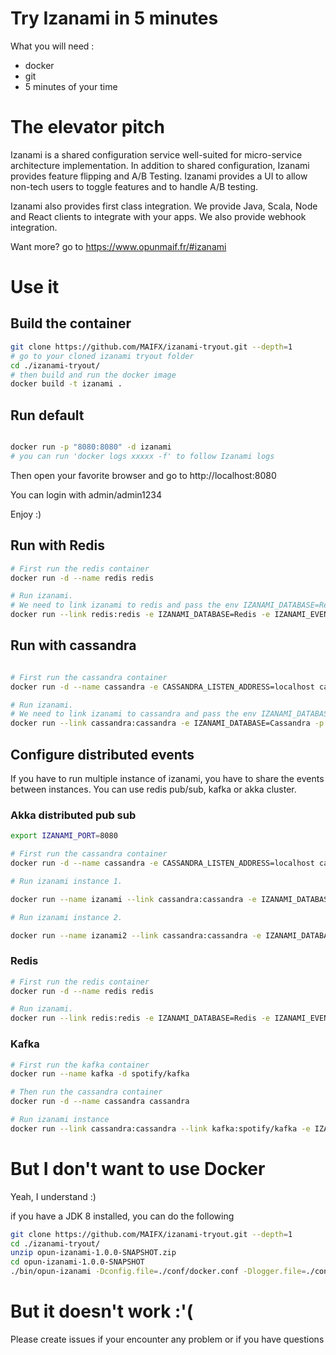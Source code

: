 # Try Izanami in 5 minutes

What you will need :

* docker
* git
* 5 minutes of your time

# The elevator pitch

Izanami is a shared configuration service well-suited for micro-service architecture implementation. In addition to shared configuration, Izanami provides feature flipping and A/B Testing. Izanami provides a UI to allow non-tech users to toggle features and to handle A/B testing.

Izanami also provides first class integration. We provide Java, Scala, Node and React clients to integrate with your apps. We also provide webhook integration.

Want more? go to https://www.opunmaif.fr/#izanami

# Use it

## Build the container

```zsh
git clone https://github.com/MAIFX/izanami-tryout.git --depth=1
# go to your cloned izanami tryout folder
cd ./izanami-tryout/
# then build and run the docker image
docker build -t izanami .
```

## Run default

```zsh

docker run -p "8080:8080" -d izanami
# you can run 'docker logs xxxxx -f' to follow Izanami logs
```

Then open your favorite browser and go to http://localhost:8080

You can login with admin/admin1234

Enjoy :)

## Run with Redis

```zsh
# First run the redis container
docker run -d --name redis redis

# Run izanami.
# We need to link izanami to redis and pass the env IZANAMI_DATABASE=Redis
docker run --link redis:redis -e IZANAMI_DATABASE=Redis -e IZANAMI_EVENT_STORE=Redis -p "8080:8080" -d izanami
```


## Run with cassandra

```zsh

# First run the cassandra container
docker run -d --name cassandra -e CASSANDRA_LISTEN_ADDRESS=localhost cassandra

# Run izanami.
# We need to link izanami to cassandra and pass the env IZANAMI_DATABASE=Cassandra
docker run --link cassandra:cassandra -e IZANAMI_DATABASE=Cassandra -p "8080:8080" -d izanami
```


## Configure distributed events

If you have to run multiple instance of izanami, you have to share the events between instances.
You can use redis pub/sub, kafka or akka cluster.

### Akka distributed pub sub

```zsh
export IZANAMI_PORT=8080

# First run the cassandra container
docker run -d --name cassandra -e CASSANDRA_LISTEN_ADDRESS=localhost cassandra

# Run izanami instance 1.

docker run --name izanami --link cassandra:cassandra -e IZANAMI_DATABASE=Cassandra -e IZANAMI_EVENT_STORE=Distributed -p "8080:8080" -d izanami

# Run izanami instance 2.

docker run --name izanami2 --link cassandra:cassandra -e IZANAMI_DATABASE=Cassandra --link izanami:izanami -e IZANAMI_EVENT_STORE=Distributed -p "8081:8080" -d izanami

```

### Redis

```zsh
# First run the redis container
docker run -d --name redis redis

# Run izanami.
docker run --link redis:redis -e IZANAMI_DATABASE=Redis -e IZANAMI_EVENT_STORE=Redis -p "8080:8080" -d izanami
```

### Kafka
```zsh
# First run the kafka container
docker run --name kafka -d spotify/kafka

# Then run the cassandra container
docker run -d --name cassandra cassandra

# Run izanami instance
docker run --link cassandra:cassandra --link kafka:spotify/kafka -e IZANAMI_DATABASE=Cassandra -e IZANAMI_EVENT_STORE=Kafka  -p "8080:8080" -d izanami

```


# But I don't want to use Docker

Yeah, I understand :)

if you have a JDK 8 installed, you can do the following

```zsh
git clone https://github.com/MAIFX/izanami-tryout.git --depth=1
cd ./izanami-tryout/
unzip opun-izanami-1.0.0-SNAPSHOT.zip
cd opun-izanami-1.0.0-SNAPSHOT
./bin/opun-izanami -Dconfig.file=./conf/docker.conf -Dlogger.file=./conf/prod-logger.xml
```

# But it doesn't work :'(

Please create issues if your encounter any problem or if you have questions
